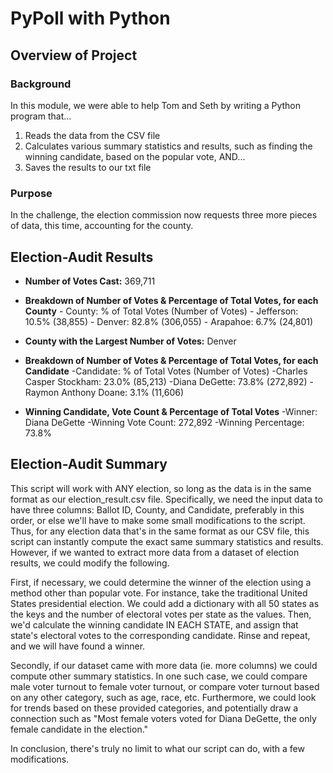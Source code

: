 # PyPoll with Python

## Overview of Project

### Background
In this module, we were able to help Tom and Seth by writing a Python program that...
1. Reads the data from the CSV file
2. Calculates various summary statistics and results, such as finding the winning candidate, based on the popular vote, AND...
3. Saves the results to our txt file

### Purpose
In the challenge, the election commission now requests three more pieces of data, this time, accounting for the county.

## Election-Audit Results

- **Number of Votes Cast:** 369,711

- **Breakdown of Number of Votes & Percentage of Total Votes, for each County**
      - County: % of Total Votes (Number of Votes)
      - Jefferson: 10.5% (38,855)
      - Denver: 82.8% (306,055)
      - Arapahoe: 6.7% (24,801)

- **County with the Largest Number of Votes:** Denver

- **Breakdown of Number of Votes & Percentage of Total Votes, for each Candidate**
    -Candidate: % of Total Votes (Number of Votes)
    -Charles Casper Stockham: 23.0% (85,213)
    -Diana DeGette: 73.8% (272,892)
    -Raymon Anthony Doane: 3.1% (11,606)

- **Winning Candidate, Vote Count & Percentage of Total Votes**
    -Winner: Diana DeGette
    -Winning Vote Count: 272,892
    -Winning Percentage: 73.8%

## Election-Audit Summary
This script will work with ANY election, so long as the data is in the same format as our election_result.csv file. Specifically, we need the input data to have three columns: Ballot ID, County, and Candidate, preferably in this order, or else we'll have to make some small modifications to the script. Thus, for any election data that's in the same format as our CSV file, this script can instantly compute the exact same summary statistics and results. However, if we wanted to extract more data from a dataset of election results, we could modify the following. 

First, if necessary, we could determine the winner of the election using a method other than popular vote. For instance, take the traditional United States presidential election. We could add a dictionary with all 50 states as the keys and the number of electoral votes per state as the values. Then, we'd calculate the winning candidate IN EACH STATE, and assign that state's electoral votes to the corresponding candidate. Rinse and repeat, and we will have found a winner. 

Secondly, if our dataset came with more data (ie. more columns) we could compute other summary statistics. In one such case, we could compare male voter turnout to female voter turnout, or compare voter turnout based on any other category, such as age, race, etc. Furthermore, we could look for trends based on these provided categories, and potentially draw a connection such as "Most female voters voted for Diana DeGette, the only female candidate in the election."

In conclusion, there's truly no limit to what our script can do, with a few modifications.
